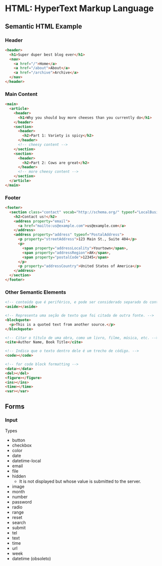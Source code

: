 # HTML: HyperText Markup Language

## Semantic HTML Example

### Header

```html
<header>
  <h1>Super duper best blog ever</h1>
  <nav>
    <a href="/">Home</a>
    <a href="/about">About</a>
    <a href="/archive">Archive</a>
  </nav>
</header>
```

### Main Content

```html
<main>
  <article>
    <header>
      <h1>Why you should buy more cheeses than you currently do</h1>
    </header>
    <section>
      <header>
        <h2>Part 1: Variety is spicy</h2>
      </header>
      <!-- cheesy content -->
    </section>
    <section>
      <header>
        <h2>Part 2: Cows are great</h2>
      </header>
      <!-- more cheesy content -->
    </section>
  </article>
</main>
```

### Footer

```html
<footer>
  <section class="contact" vocab="http://schema.org/" typeof="LocalBusiness">
    <h2>Contact us!</h2>
    <address property="email">
      <a href="mailto:us@example.com">us@example.com</a>
    </address>
    <address property="address" typeof="PostalAddress">
      <p property="streetAddress">123 Main St., Suite 404</p>
      <p>
        <span property="addressLocality">Yourtown</span>,
        <span property="addressRegion">AK</span>,
        <span property="postalCode">12345</span>
      </p>
      <p property="addressCountry">United States of America</p>
    </address>
  </section>
</footer>
```

### Other Semantic Elements

```html
<!-- conteúdo que é periférico, e pode ser considerado separado do conteúdo principal -->
<aside></aside>

<!-- Representa uma seção de texto que foi citada de outra fonte. -->
<blockquote>
  <p>This is a quoted text from another source.</p>
</blockquote>

<!-- Citar o título de uma obra, como um livro, filme, música, etc. -->
<cite>Author Name, Book Title</cite>

<!-- Indica que o texto dentro dele é um trecho de código. -->
<code></code>

<!-- for code block formatting -->
<data></data>
<del></del>
<figure></figure>
<ins></ins>
<time></time>
<var></var>
```

## Forms

### Input

Types

- button
- checkbox
- color
- date
- datetime-local
- email
- file
- hidden
  - It is not displayed but whose value is submitted to the server.
- image
- month
- number
- password
- radio
- range
- reset
- search
- submit
- tel
- text
- time
- url
- week
- datetime (obsoleto)
